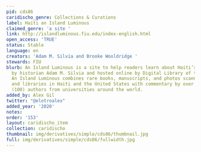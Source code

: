 ```yaml
---
pid: cds86
caridischo_genre: Collections & Curations
label: Haiti an Island Luminous
claimed_genre: 'a site '
link: http://islandluminous.fiu.edu/index-english.html
open_access: 'TRUE'
status: Stable
language: en
creators: 'Adam M. Silvia and Brooke Wooldridge '
stewards: FIU
blurb: An Island Luminous is a site to help readers learn about Haiti’s history. Created
  by historian Adam M. Silvia and hosted online by Digital Library of the Caribbean,
  An Island Luminous combines rare books, manuscripts, and photos scanned by archives
  and libraries in Haiti and the United States with commentary by over one hundred
  (100) authors from universities around the world.
added_by: Alex Gil
twitter: "@elotroalex"
added_year: '2020'
notes: 
order: '153'
layout: caridischo_item
collection: caridischo
thumbnail: img/derivatives/simple/cds86/thumbnail.jpg
full: img/derivatives/simple/cds86/fullwidth.jpg
---
```

